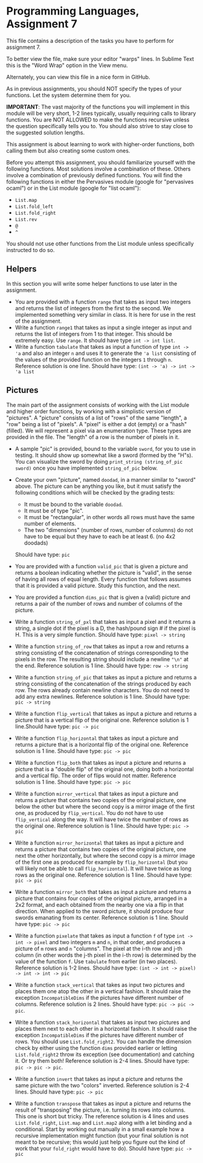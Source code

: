 # Programming Languages, Assignment 7

This file contains a description of the tasks you have to perform for assignment 7.

To better view the file, make sure your editor "warps" lines. In Sublime Text this is the "Word Wrap" option in the View menu.

Alternately, you can view this file in a nice form in GitHub.

As in previous assignments, you should NOT specify the types of your functions. Let the system determine them for you.

**IMPORTANT**: The vast majority of the functions you will implement in this module will be very short, 1-2 lines typically, usually requiring calls to library functions. You are NOT ALLOWED to make the functions recursive unless the question specifically tells you to. You should also strive to stay close to the suggested solution lengths.

This assignment is about learning to work with higher-order functions, both calling them but also creating some custom ones.

Before you attempt this assignment, you should familiarize yourself with the following functions. Most solutions involve a combination of these. Others involve a combination of previously defined functions. You will find the following functions in either the Pervasives module (google for "pervasives ocaml") or in the List module (google for "list ocaml"):

- `List.map`
- `List.fold_left`
- `List.fold_right`
- `List.rev`
- `@`
- `^`

You should not use other functions from the List module unless specifically instructed to do so.

## Helpers

In this section you will write some helper functions to use later in the assignment.

- You are provided with a function `range` that takes as input two integers and returns the list of integers from the first to the second. We implemented something very similar in class. It is here for use in the rest of the assignment.
- Write a function `range1` that takes as input a single integer as input and returns the list of integers from 1 to that integer. This should be extremely easy. Use `range`. It should have type `int -> int list`.
- Write a function `tabulate` that takes as input a function of type `int -> 'a` and also an integer `n` and uses it to generate the `'a list` consisting of the values of the provided function on the integers `1` through `n`. Reference solution is one line. Should have type: `(int -> 'a) -> int -> 'a list`

## Pictures

The main part of the assignment consists of working with the List module and higher order functions, by working with a simplistic version of "pictures". A "picture" consists of a list of "rows" of the same "length", a "row" being a list of "pixels". A "pixel" is either a dot (empty) or a "hash" (filled). We will represent a pixel via an enumeration type. These types are provided in the file. The "length" of a row is the number of pixels in it.

- A sample "pic" is provided, bound to the variable `sword`, for you to use in testing. It should show up somewhat like a sword (formed by the "H"s). You can visualize the sword by doing `print_string (string_of_pic sword)` once you have implemented `string_of_pic` below.
- Create your own "picture", named `doodad`, in a manner similar to "sword" above. The picture can be anything you like, but it must satisfy the following conditions which will be checked by the grading tests:
    - It must be bound to the variable `doodad`.
    - It must be of type "pic".
    - It must be "rectangular", in other words all rows must have the same number of elements.
    - The two "dimensions" (number of rows, number of columns) do not have to be equal but they have to each be at least 6. (no 4x2 doodads)

    Should have type: `pic`
- You are provided with a function `valid_pic` that is given a picture and returns a boolean indicating whether the picture is "valid", in the sense of having all rows of equal length. Every function that follows assumes that it is provided a valid picture. Study this function, and the next.
- You are provided a function `dims_pic` that is given a (valid) picture and returns a pair of the number of rows and number of columns of the picture.
- Write a function `string_of_pxl` that takes as input a pixel and it returns a string, a single dot if the pixel is a D, the hash/pound sign # if the pixel is H. This is a very simple function. Should have type: `pixel -> string`
- Write a function `string_of_row` that takes as input a row and returns a string consisting of the concatenation of strings corresponding to the pixels in the row.  The resulting string should include a newline `"\n"` at the end. Reference solution is 1 line. Should have type: `row -> string`
- Write a function `string_of_pic` that takes as input a picture and returns a string consisting of the concatenation of the strings produced by each row. The rows already contain newline characters. You do not need to add any extra newlines. Reference solution is 1 line. Should have type: `pic -> string`
- Write a function `flip_vertical` that takes as input a picture and returns a picture that is a vertical flip of the original one. Reference solution is 1 line.Should have type: `pic -> pic`
- Write a function `flip_horizontal` that takes as input a picture and returns a picture that is a horizontal flip of the original one. Reference solution is 1 line. Should have type: `pic -> pic`
- Write a function `flip_both` that takes as input a picture and returns a picture that is a "double flip" of the original one, doing both a horizontal and a vertical flip. The order of flips would not matter. Reference solution is 1 line. Should have type: `pic -> pic`
- Write a function `mirror_vertical` that takes as input a picture and returns a picture that contains two copies of the original picture, one below the other but where the second copy is a mirror image of the first one, as produced by `flip_vertical`. You do not have to use `flip_vertical` along the way. It will have twice the number of rows as the original one. Reference solution is 1 line. Should have type: `pic -> pic`
- Write a function `mirror_horizontal` that takes as input a picture and returns a picture that contains two copies of the original picture, one next the other horizontally, but where the second copy is a mirror image of the first one as produced for example by `flip_horizontal` (but you will likely not be able to call `flip_horizontal`). It will have twice as long rows as the original one. Reference solution is 1 line. Should have type: `pic -> pic`
- Write a function `mirror_both` that takes as input a picture and returns a picture that contains four copies of the original picture, arranged in a 2x2 format, and each obtained from the nearby one via a flip in that direction. When applied to the sword picture, it should produce four swords emanating from its center. Reference solution is 1 line. Should have type: `pic -> pic`
- Write a function `pixelate` that takes as input a function `f` of type `int -> int -> pixel` and two integers `m` and `n`, in that order, and produces a picture of `m` rows and `n` "columns". The pixel at the i-th row and j-th column (in other words the j-th pixel in the i-th row) is determined by the value of the function `f`. Use `tabulate` from earlier (in two places). Reference solution is 1-2 lines. Should have type: `(int -> int -> pixel) -> int -> int -> pic`
- Write a function `stack_vertical` that takes as input two pictures and places them one atop the other in a vertical fashion. It should raise the exception `IncompatibleDims` if the pictures have different number of columns. Reference solution is 2 lines. Should have type: `pic -> pic -> pic`.
- Write a function `stack_horizontal` that takes as input two pictures and places them next to each other in a horizontal fashion. It should raise the exception `IncompatibleDims` if the pictures have different number of rows. You should use `List.fold_right2`. You can handle the dimension check by either using the function `dims` provided earlier or letting `List.fold_right2` throw its exception (see documentation) and catching it. Or try them both! Reference solution is 2-4 lines. Should have type: `pic -> pic -> pic`.
- Write a function `invert` that takes as input a picture and returns the same picture with the two "colors" inverted. Reference solution is 2-4 lines. Should have type: `pic -> pic`
- Write a function `transpose` that takes as input a picture and returns the result of "transposing" the picture, i.e. turning its rows into columns. This one is short but tricky. The reference solution is 4 lines and uses `List.fold_right`, `List.map` and `List.map2` along with a let binding and a conditional. Start by working out manually in a small example how a recursive implementation might function (but your final solution is not meant to be recursive; this would just help you figure out the kind of work that your `fold_right` would have to do). Should have type: `pic -> pic`
